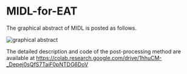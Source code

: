 # MIDL-for-EAT

The graphical abstract of MIDL is posted as follows.

![graphical abstract](https://github.com/kxtang/MIDL-for-EAT/assets/155828780/859d686f-9a5f-4cf2-ba50-79cd50cf14e0)

The detailed description and code of the post-processing method are available at https://colab.research.google.com/drive/1hhuCM-_Depej0sQfS7TaiF0pNTDG6DoV
